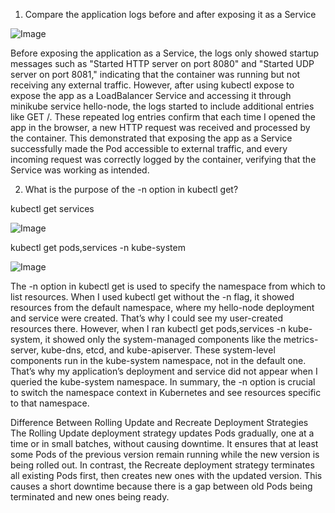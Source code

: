 1. Compare the application logs before and after exposing it as a Service<br>

![Image](https://github.com/user-attachments/assets/f13f75e8-10fa-4848-a6ab-fd94e05c858a)

Before exposing the application as a Service, the logs only showed startup messages such as "Started HTTP server on port 8080" and "Started UDP server on port 8081," indicating that the container was running but not receiving any external traffic. However, after using kubectl expose to expose the app as a LoadBalancer Service and accessing it through minikube service hello-node, the logs started to include additional entries like GET /. These repeated log entries confirm that each time I opened the app in the browser, a new HTTP request was received and processed by the container. This demonstrated that exposing the app as a Service successfully made the Pod accessible to external traffic, and every incoming request was correctly logged by the container, verifying that the Service was working as intended.

2. What is the purpose of the -n option in kubectl get?<br>

kubectl get services

![Image](https://github.com/user-attachments/assets/172f1ec3-3ef8-42eb-a5a4-549a838f0cb3)

kubectl get pods,services -n kube-system

![Image](https://github.com/user-attachments/assets/8c20307b-a04a-43b1-ba46-23dde4943047)

The -n option in kubectl get is used to specify the namespace from which to list resources. When I used kubectl get without the -n flag, it showed resources from the default namespace, where my hello-node deployment and service were created. That’s why I could see my user-created resources there. However, when I ran kubectl get pods,services -n kube-system, it showed only the system-managed components like the metrics-server, kube-dns, etcd, and kube-apiserver. These system-level components run in the kube-system namespace, not in the default one. That’s why my application’s deployment and service did not appear when I queried the kube-system namespace. In summary, the -n option is crucial to switch the namespace context in Kubernetes and see resources specific to that namespace.

Difference Between Rolling Update and Recreate Deployment Strategies
The Rolling Update deployment strategy updates Pods gradually, one at a time or in small batches, without causing downtime. It ensures that at least some Pods of the previous version remain running while the new version is being rolled out. In contrast, the Recreate deployment strategy terminates all existing Pods first, then creates new ones with the updated version. This causes a short downtime because there is a gap between old Pods being terminated and new ones being ready.